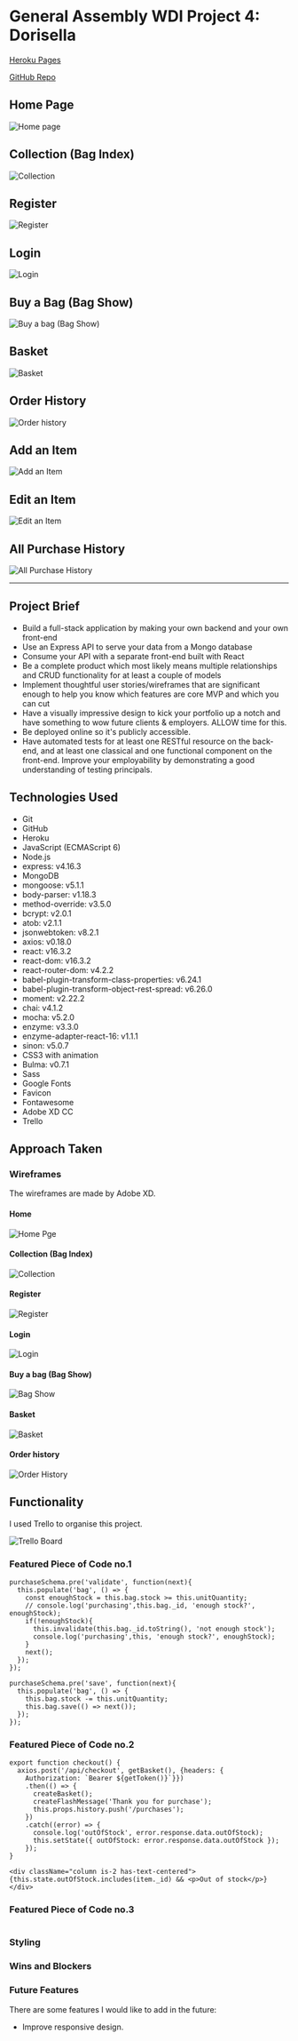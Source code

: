 # General Assembly WDI Project 4: Dorisella

[Heroku Pages](https://dorisella.herokuapp.com/)

[GitHub Repo](https://github.com/huangfuin1101/wdi-project-four-dorisella)


## Home Page
![Home page](screenshots/home.gif)

## Collection (Bag Index)
![Collection](screenshots/index.png)

## Register
![Register](screenshots/register.png)

## Login
![Login](screenshots/login.png)

## Buy a Bag (Bag Show)
![Buy a bag (Bag Show)](screenshots/show.gif)

## Basket
![Basket](screenshots/basket.png)

## Order History
![Order history](screenshots/order-history.png)

## Add an Item
![Add an Item](screenshots/add.png)

## Edit an Item
![Edit an Item](screenshots/edit.png)

## All Purchase History
![All Purchase History](screenshots/all-order.png)

---

## Project Brief

* Build a full-stack application by making your own backend and your own front-end
* Use an Express API to serve your data from a Mongo database
* Consume your API with a separate front-end built with React
* Be a complete product which most likely means multiple relationships and CRUD functionality for at least a couple of models
* Implement thoughtful user stories/wireframes that are significant enough to help you know which features are core MVP and which you can cut
* Have a visually impressive design to kick your portfolio up a notch and have something to wow future clients & employers. ALLOW time for this.
* Be deployed online so it's publicly accessible.
* Have automated tests for at least one RESTful resource on the back-end, and at least one classical and one functional component on the front-end. Improve your employability by demonstrating a good understanding of testing principals.

## Technologies Used

* Git
* GitHub
* Heroku
* JavaScript (ECMAScript 6)
* Node.js
* express: v4.16.3
* MongoDB
* mongoose: v5.1.1
* body-parser: v1.18.3
* method-override: v3.5.0
* bcrypt: v2.0.1
* atob: v2.1.1
* jsonwebtoken: v8.2.1
* axios: v0.18.0
* react: v16.3.2
* react-dom: v16.3.2
* react-router-dom: v4.2.2
* babel-plugin-transform-class-properties: v6.24.1
* babel-plugin-transform-object-rest-spread: v6.26.0
* moment: v2.22.2
* chai: v4.1.2
* mocha: v5.2.0
* enzyme: v3.3.0
* enzyme-adapter-react-16: v1.1.1
* sinon: v5.0.7
* CSS3 with animation
* Bulma: v0.7.1
* Sass
* Google Fonts
* Favicon
* Fontawesome
* Adobe XD CC
* Trello

## Approach Taken

### Wireframes
The wireframes are made by Adobe XD.

#### Home
![Home Pge](wireframs/home.png)

#### Collection (Bag Index)
![Collection](wireframs/index.png)

#### Register
![Register](wireframs/register.png)

#### Login
![Login](wireframs/login.png)

#### Buy a bag (Bag Show)
![Bag Show](wireframs/show.png)

#### Basket
![Basket](wireframs/basket.png)

#### Order history
![Order History](wireframs/order.png)


## Functionality
I used Trello to organise this project.

![Trello Board](wireframs/trello.png)




### Featured Piece of Code no.1
```
purchaseSchema.pre('validate', function(next){
  this.populate('bag', () => {
    const enoughStock = this.bag.stock >= this.unitQuantity;
    // console.log('purchasing',this.bag._id, 'enough stock?', enoughStock);
    if(!enoughStock){
      this.invalidate(this.bag._id.toString(), 'not enough stock');
      console.log('purchasing',this, 'enough stock?', enoughStock);
    }
    next();
  });
});

purchaseSchema.pre('save', function(next){
  this.populate('bag', () => {
    this.bag.stock -= this.unitQuantity;
    this.bag.save(() => next());
  });
});

```
### Featured Piece of Code no.2

```
export function checkout() {
  axios.post('/api/checkout', getBasket(), {headers: {
    Authorization: `Bearer ${getToken()}`}})
    .then(() => {
      createBasket();
      createFlashMessage('Thank you for purchase');
      this.props.history.push('/purchases');
    })
    .catch((error) => {
      console.log('outOfStock', error.response.data.outOfStock);
      this.setState({ outOfStock: error.response.data.outOfStock });
    });
}

<div className="column is-2 has-text-centered">
{this.state.outOfStock.includes(item._id) && <p>Out of stock</p>}
</div>
```
### Featured Piece of Code no.3

```

```

### Styling



### Wins and Blockers


### Future Features
There are some features I would like to add in the future:

* Improve responsive design.
